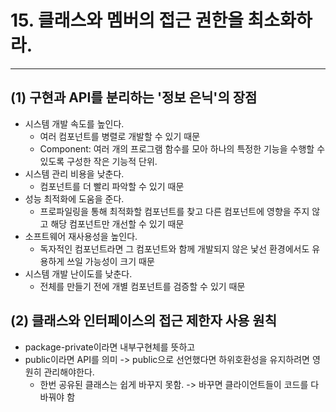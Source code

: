 # 15. 클래스와 멤버의 접근 권한을 최소화하라.

---

## (1) 구현과 API를 분리하는 '정보 은닉'의 장점
- 시스템 개발 속도를 높인다.
  - 여러 컴포넌트를 병렬로 개발할 수 있기 때문
  - Component: 여러 개의 프로그램 함수를 모아 하나의 특정한 기능을 수행할 수 있도록 구성한 작은 기능적 단위.
- 시스템 관리 비용을 낮춘다.
  - 컴포넌트를 더 빨리 파악할 수 있기 때문
- 성능 최적화에 도움을 준다.
  - 프로파일링을 통해 최적화할 컴포넌트를 찾고 다른 컴포넌트에 영향을 주지 않고 해당 컴포넌트만 개선할 수 있기 때문
- 소프트웨어 재사용성을 높인다.
  - 독자적인 컴포넌트라면 그 컴포넌트와 함께 개발되지 않은 낯선 환경에서도 유용하게 쓰일 가능성이 크기 때문
- 시스템 개발 난이도를 낮춘다.
  - 전체를 만들기 전에 개별 컴포넌트를 검증할 수 있기 때문

## (2) 클래스와 인터페이스의 접근 제한자 사용 원칙

- package-private이라면 내부구현체를 뜻하고
- public이라면 API를 의미 -> public으로 선언했다면 하위호환성을 유지하려면 영원히 관리해야한다.
  - 한번 공유된 클래스는 쉽게 바꾸지 못함. -> 바꾸면 클라이언트들이 코드를 다 바꿔야 함
